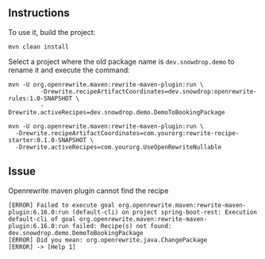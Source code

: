 ## Instructions

To use it, build the project:
```shell
mvn clean install
```

Select a project where the old package name is `dev.snowdrop.demo` to rename it and execute the command:
```shell
mvn -U org.openrewrite.maven:rewrite-maven-plugin:run \
         -Drewrite.recipeArtifactCoordinates=dev.snowdrop:openrewrite-rules:1.0-SNAPSHOT \
         -Drewrite.activeRecipes=dev.snowdrop.demo.DemoToBookingPackage

mvn -U org.openrewrite.maven:rewrite-maven-plugin:run \
  -Drewrite.recipeArtifactCoordinates=com.yourorg:rewrite-recipe-starter:0.1.0-SNAPSHOT \
  -Drewrite.activeRecipes=com.yourorg.UseOpenRewriteNullable    
```

## Issue

Openrewrite maven plugin cannot find the recipe
```shell
[ERROR] Failed to execute goal org.openrewrite.maven:rewrite-maven-plugin:6.16.0:run (default-cli) on project spring-boot-rest: Execution default-cli of goal org.openrewrite.maven:rewrite-maven-plugin:6.16.0:run failed: Recipe(s) not found: dev.snowdrop.demo.DemoToBookingPackage                                                                                                                                                                     
[ERROR] Did you mean: org.openrewrite.java.ChangePackage
[ERROR] -> [Help 1]
```